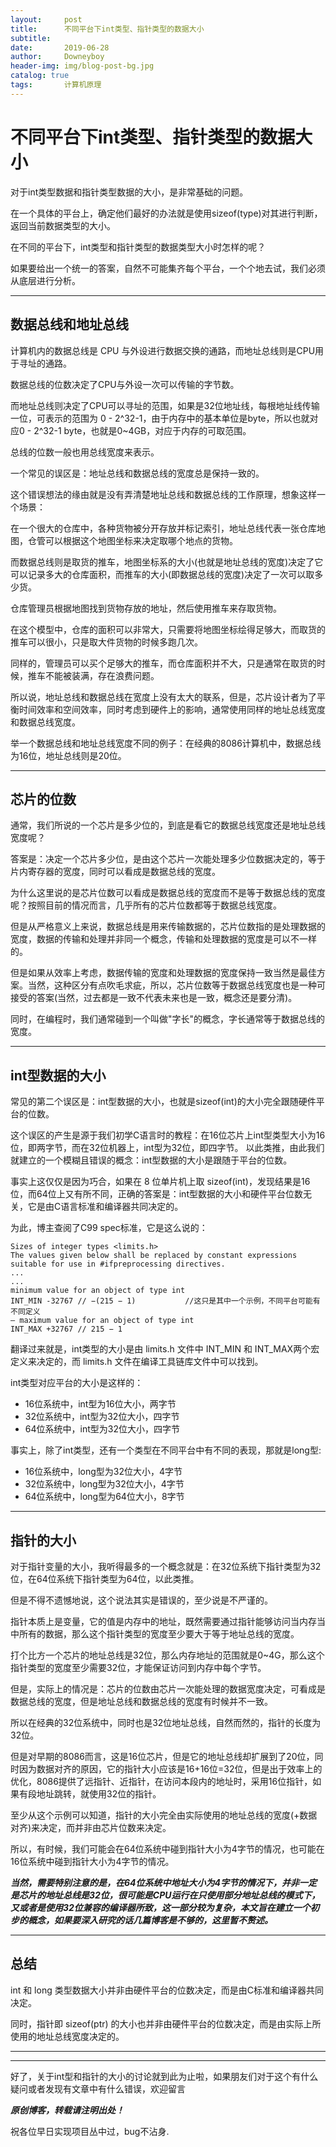 ```yaml
---
layout:     post   				    
title:      不同平台下int类型、指针类型的数据大小	
subtitle:      
date:       2019-06-28 				
author:     Downeyboy 				
header-img: img/blog-post-bg.jpg	
catalog: true 					
tags:	    计算机原理 
---
```



# 不同平台下int类型、指针类型的数据大小  

对于int类型数据和指针类型数据的大小，是非常基础的问题。  

在一个具体的平台上，确定他们最好的办法就是使用sizeof(type)对其进行判断，返回当前数据类型的大小。  

在不同的平台下，int类型和指针类型的数据类型大小时怎样的呢？  

如果要给出一个统一的答案，自然不可能集齐每个平台，一个个地去试，我们必须从底层进行分析。  

****  

## 数据总线和地址总线
计算机内的数据总线是 CPU 与外设进行数据交换的通路，而地址总线则是CPU用于寻址的通路。  

数据总线的位数决定了CPU与外设一次可以传输的字节数。  

而地址总线则决定了CPU可以寻址的范围，如果是32位地址线，每根地址线传输一位，可表示的范围为 0 - 2^32-1，由于内存中的基本单位是byte，所以也就对应0 - 2^32-1 byte，也就是0~4GB，对应于内存的可取范围。  

总线的位数一般也用总线宽度来表示。  

一个常见的误区是：地址总线和数据总线的宽度总是保持一致的。  

这个错误想法的缘由就是没有弄清楚地址总线和数据总线的工作原理，想象这样一个场景：

在一个很大的仓库中，各种货物被分开存放并标记索引，地址总线代表一张仓库地图，仓管可以根据这个地图坐标来决定取哪个地点的货物。  

而数据总线则是取货的推车，地图坐标系的大小(也就是地址总线的宽度)决定了它可以记录多大的仓库面积，而推车的大小(即数据总线的宽度)决定了一次可以取多少货。  

仓库管理员根据地图找到货物存放的地址，然后使用推车来存取货物。  

在这个模型中，仓库的面积可以非常大，只需要将地图坐标绘得足够大，而取货的推车可以很小，只是取大件货物的时候多跑几次。  

同样的，管理员可以买个足够大的推车，而仓库面积并不大，只是通常在取货的时候，推车不能被装满，存在浪费问题。
 
所以说，地址总线和数据总线在宽度上没有太大的联系，但是，芯片设计者为了平衡时间效率和空间效率，同时考虑到硬件上的影响，通常使用同样的地址总线宽度和数据总线宽度。  

举一个数据总线和地址总线宽度不同的例子：在经典的8086计算机中，数据总线为16位，地址总线则是20位。  

****  

## 芯片的位数
通常，我们所说的一个芯片是多少位的，到底是看它的数据总线宽度还是地址总线宽度呢？  

答案是：决定一个芯片多少位，是由这个芯片一次能处理多少位数据决定的，等于片内寄存器的宽度，同时可以看成是数据总线的宽度。  

为什么这里说的是芯片位数可以看成是数据总线的宽度而不是等于数据总线的宽度呢？按照目前的情况而言，几乎所有的芯片位数都等于数据总线宽度。

但是从严格意义上来说，数据总线是用来传输数据的，芯片位数指的是处理数据的宽度，数据的传输和处理并非同一个概念，传输和处理数据的宽度是可以不一样的。  

但是如果从效率上考虑，数据传输的宽度和处理数据的宽度保持一致当然是最佳方案。当然，这种区分有点吹毛求疵，所以，芯片位数等于数据总线宽度也是一种可接受的答案(当然，过去都是一致不代表未来也是一致，概念还是要分清)。  

同时，在编程时，我们通常碰到一个叫做"字长"的概念，字长通常等于数据总线的宽度。

****  

## int型数据的大小
常见的第二个误区是：int型数据的大小，也就是sizeof(int)的大小完全跟随硬件平台的位数。  

这个误区的产生是源于我们初学C语言时的教程：在16位芯片上int型类型大小为16位，即两字节，而在32位机器上，int型为32位，即四字节。 以此类推，由此我们就建立的一个模糊且错误的概念：int型数据的大小是跟随于平台的位数。  

事实上这仅仅是因为巧合，如果在 8 位单片机上取 sizeof(int)，发现结果是16位，而64位上又有所不同，正确的答案是：int型数据的大小和硬件平台位数无关，它是由C语言标准和编译器共同决定的。  

为此，博主查阅了C99 spec标准，它是这么说的：
```  
Sizes of integer types <limits.h>
The values given below shall be replaced by constant expressions suitable for use in #ifpreprocessing directives.
...
...
minimum value for an object of type int
INT_MIN -32767 // −(215 − 1)           //这只是其中一个示例，不同平台可能有不同定义
— maximum value for an object of type int
INT_MAX +32767 // 215 − 1
```  

翻译过来就是，int类型的大小是由 limits.h 文件中 INT_MIN 和 INT_MAX两个宏定义来决定的，而 limits.h 文件在编译工具链库文件中可以找到。 

int类型对应平台的大小是这样的：
* 16位系统中，int型为16位大小，两字节
* 32位系统中，int型为32位大小，四字节
* 64位系统中，int型为32位大小，四字节

事实上，除了int类型，还有一个类型在不同平台中有不同的表现，那就是long型:
* 16位系统中，long型为32位大小，4字节
* 32位系统中，long型为32位大小，4字节
* 64位系统中，long型为64位大小，8字节


****  

## 指针的大小
对于指针变量的大小，我听得最多的一个概念就是：在32位系统下指针类型为32位，在64位系统下指针类型为64位，以此类推。  

但是不得不遗憾地说，这个说法其实是错误的，至少说是不严谨的。  

指针本质上是变量，它的值是内存中的地址，既然需要通过指针能够访问当内存当中所有的数据，那么这个指针类型的宽度至少要大于等于地址总线的宽度。  

打个比方一个芯片的地址总线是32位，那么内存地址的范围就是0~4G，那么这个指针类型的宽度至少需要32位，才能保证访问到内存中每个字节。  

但是，实际上的情况是：芯片的位数由芯片一次能处理的数据宽度决定，可看成是数据总线的宽度，但是地址总线和数据总线的宽度有时候并不一致。  

所以在经典的32位系统中，同时也是32位地址总线，自然而然的，指针的长度为32位。  

但是对早期的8086而言，这是16位芯片，但是它的地址总线却扩展到了20位，同时因为数据对齐的原因，它的指针大小应该是16+16位=32位，但是出于效率上的优化，8086提供了远指针、近指针，在访问本段内的地址时，采用16位指针，如果有段地址跳转，就使用32位的指针。 

至少从这个示例可以知道，指针的大小完全由实际使用的地址总线的宽度(+数据对齐)来决定，而并非由芯片位数来决定。  

所以，有时候，我们可能会在64位系统中碰到指针大小为4字节的情况，也可能在16位系统中碰到指针大小为4字节的情况。  

***当然，需要特别注意的是，在64位系统中地址大小为4字节的情况下，并非一定是芯片的地址总线是32位，很可能是CPU运行在只使用部分地址总线的模式下，又或者是使用32位兼容的编译器所致，这一部分较为复杂，本文旨在建立一个初步的概念，如果要深入研究的话几篇博客是不够的，这里暂不赘述。***

****  

## 总结
int 和 long 类型数据大小并非由硬件平台的位数决定，而是由C标准和编译器共同决定。  

同时，指针即 sizeof(ptr) 的大小也并非由硬件平台的位数决定，而是由实际上所使用的地址总线宽度决定的。  

***
***    

好了，关于int型和指针的大小的讨论就到此为止啦，如果朋友们对于这个有什么疑问或者发现有文章中有什么错误，欢迎留言

***原创博客，转载请注明出处！***

祝各位早日实现项目丛中过，bug不沾身.